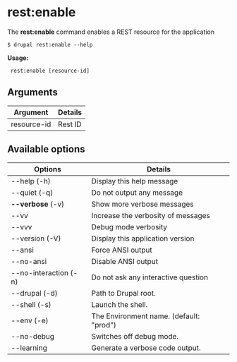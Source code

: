 # rest:enable
The **rest:enable** command enables a REST resource for the application

```
$ drupal rest:enable --help
```
**Usage:**
```
 rest:enable [resource-id]
```
## Arguments
Argument | Details
------------ |-------------
 resource-id  |         Rest ID

## Available options
Options | Details
------------ |-------------
--help (-h)     |       Display this help message
--quiet (-q)    |      Do not output any message
**--verbose** (-v) | Show more verbose messages
--vv | Increase the verbosity of messages
--vvv | Debug mode verbosity
--version (-V)    |     Display this application version
--ansi             |    Force ANSI output
--no-ansi          |    Disable ANSI output
--no-interaction (-n)  | Do not ask any interactive question
--drupal (-d)      |    Path to Drupal root.
--shell (-s)       |    Launch the shell.
--env (-e)         |    The Environment name. (default: "prod")
--no-debug         |    Switches off debug mode.
--learning         |    Generate a verbose code output.
